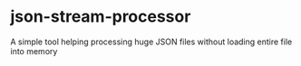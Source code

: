 # json-stream-processor
A simple tool helping processing huge JSON files without loading entire file into memory

